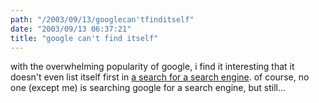 ```yaml
---
path: "/2003/09/13/googlecan'tfinditself" 
date: "2003/09/13 06:37:21" 
title: "google can't find itself" 
---
```

with the overwhelming popularity of google, i find it interesting that it doesn't even list itself first in <a href="http://www.google.com/search?q=search+engine">a search for a search engine</a>. of course, no one (except me) is searching google for a search engine, but still...